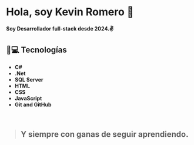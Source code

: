 
# Hola, soy Kevin Romero 👋

<b>Soy Desarrollador full-stack desde 2024.✌️<b/>
<!--
**KevinSRDev/KevinSRDev** is a ✨ _special_ ✨ repository because its `README.md` (this file) appears on your GitHub profile.

Here are some ideas to get you started:

- 🔭 I’m currently working on ...
- 🌱 I’m currently learning ...
- 👯 I’m looking to collaborate on ...
- 🤔 I’m looking for help with ...
- 💬 Ask me about ...
- 📫 How to reach me: ...
- 😄 Pronouns: ...
- ⚡ Fun fact: ...
-->

## 👾💻 Tecnologías
+ C#
+ .Net
+ SQL Server
+ HTML
+ CSS
+ JavaScript
+ Git and GitHub
<br/>

>## Y siempre con ganas de seguir aprendiendo.
